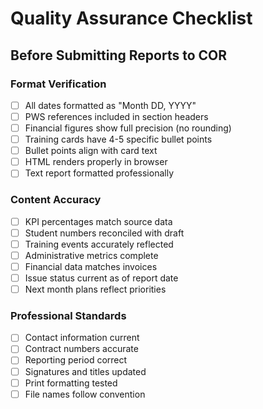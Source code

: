 # Quality Assurance Checklist

## Before Submitting Reports to COR

### Format Verification
- [ ] All dates formatted as "Month DD, YYYY"
- [ ] PWS references included in section headers
- [ ] Financial figures show full precision (no rounding)
- [ ] Training cards have 4-5 specific bullet points
- [ ] Bullet points align with card text
- [ ] HTML renders properly in browser
- [ ] Text report formatted professionally

### Content Accuracy
- [ ] KPI percentages match source data
- [ ] Student numbers reconciled with draft
- [ ] Training events accurately reflected
- [ ] Administrative metrics complete
- [ ] Financial data matches invoices
- [ ] Issue status current as of report date
- [ ] Next month plans reflect priorities

### Professional Standards
- [ ] Contact information current
- [ ] Contract numbers accurate
- [ ] Reporting period correct
- [ ] Signatures and titles updated
- [ ] Print formatting tested
- [ ] File names follow convention
